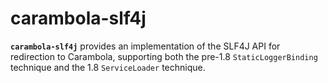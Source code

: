 # carambola-slf4j

**`carambola-slf4j`** provides an implementation of the SLF4J API for redirection to Carambola, 
supporting both the pre-1.8 `StaticLoggerBinding` technique and the 1.8 `ServiceLoader` technique.
